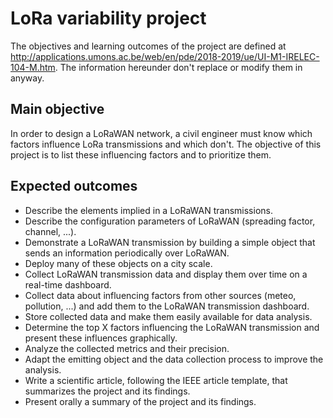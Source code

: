# LoRa variability project

The objectives and learning outcomes of the project are defined at http://applications.umons.ac.be/web/en/pde/2018-2019/ue/UI-M1-IRELEC-104-M.htm.
The information hereunder don't replace or modify them in anyway.

## Main objective

In order to design a LoRaWAN network, a civil engineer must know which factors influence LoRa transmissions and which don't.
The objective of this project is to list these influencing factors and to prioritize them.

## Expected outcomes

* Describe the elements implied in a LoRaWAN transmissions.
* Describe the configuration parameters of LoRaWAN (spreading factor, channel, ...).
* Demonstrate a LoRaWAN transmission by building a simple object that sends an information periodically over LoRaWAN.
* Deploy many of these objects on a city scale.
* Collect LoRaWAN transmission data and display them over time on a real-time dashboard.
* Collect data about influencing factors from other sources (meteo, pollution, ...) and add them to the LoRaWAN transmission dashboard.
* Store collected data and make them easily available for data analysis.
* Determine the top X factors influencing the LoRaWAN transmission and present these influences graphically.
* Analyze the collected metrics and their precision.
* Adapt the emitting object and the data collection process to improve the analysis.
* Write a scientific article, following the IEEE article template, that summarizes the project and its findings.
* Present orally a summary of the project and its findings.
